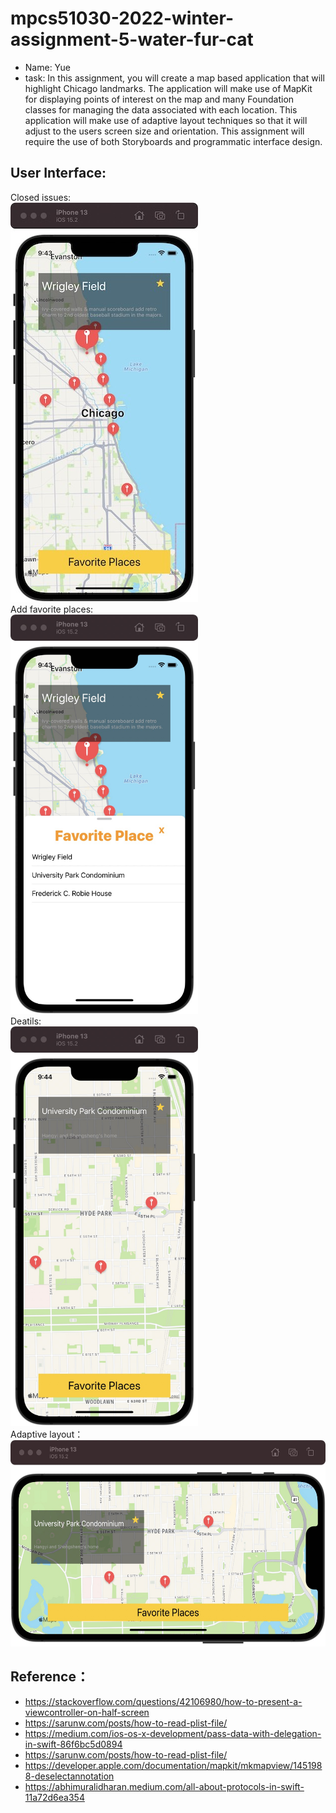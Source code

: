 # mpcs51030-2022-winter-assignment-5-water-fur-cat
* Name: Yue
* task: In this assignment, you will create a map based application that will highlight Chicago landmarks.
  The application will make use of MapKit for displaying points of interest on the map and many Foundation classes for managing the data associated with each location. This application will make use of adaptive layout techniques so that it will adjust to the users screen size and orientation.
  This assignment will require the use of both Storyboards and programmatic interface design.

## User Interface:
Closed issues:
<br>
<img width="300" height="639" src="https://github.com/water-fur-cat/Map-Town/blob/main/user_interface.jpg"/>
<br>
Add favorite places:
<br>
<img width="300" height="639" src="https://github.com/water-fur-cat/Map-Town/blob/main/favorite_places.jpg"/>
<br>
Deatils:
<br>
<img width="300" height="639" src="https://github.com/water-fur-cat/Map-Town/blob/main/zooming.jpg"/>
<br>
Adaptive layout：
<br>
<img width="639" height="330" src="https://github.com/water-fur-cat/Map-Town/blob/main/left_turn.jpg"/>
<br>

## Reference：
- https://stackoverflow.com/questions/42106980/how-to-present-a-viewcontroller-on-half-screen
- https://sarunw.com/posts/how-to-read-plist-file/
- https://medium.com/ios-os-x-development/pass-data-with-delegation-in-swift-86f6bc5d0894
- https://sarunw.com/posts/how-to-read-plist-file/
- https://developer.apple.com/documentation/mapkit/mkmapview/1451988-deselectannotation
- https://abhimuralidharan.medium.com/all-about-protocols-in-swift-11a72d6ea354